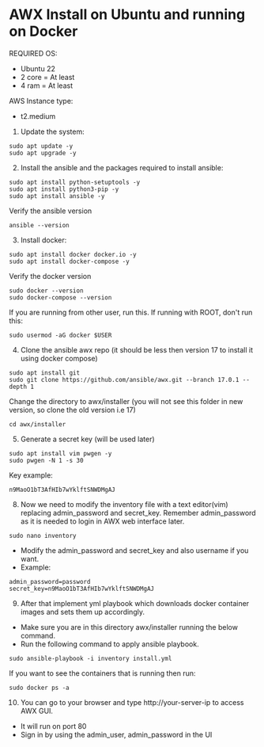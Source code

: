 # AWX Install on Ubuntu and running on Docker
REQUIRED OS:
  - Ubuntu 22
  - 2 core = At least
  - 4 ram = At least

AWS Instance type:
  - t2.medium

1. Update the system:
```
sudo apt update -y
sudo apt upgrade -y
```

2. Install the ansible and the packages required to install ansible:
```
sudo apt install python-setuptools -y
sudo apt install python3-pip -y
sudo apt install ansible -y
```

Verify the ansible version
```
ansible --version
```

3. Install docker:
```
sudo apt install docker docker.io -y
sudo apt install docker-compose -y
```

Verify the docker version
```
sudo docker --version
sudo docker-compose --version
```

If you are running from other user, run this. If running with ROOT, don't run this:
```
sudo usermod -aG docker $USER
```

4. Clone the ansible awx repo (it should be less then version 17 to install it using docker compose)
```
sudo apt install git 
sudo git clone https://github.com/ansible/awx.git --branch 17.0.1 --depth 1
```

Change the directory to awx/installer (you will not see this folder in new version, so clone the old version i.e 17)
```
cd awx/installer
```

5. Generate a secret key (will be used later)
```
sudo apt install vim pwgen -y
sudo pwgen -N 1 -s 30
```

Key example:
```
n9MaoO1bT3AfHIb7wYklftSNWDMgAJ
```

8. Now we need to modify the inventory file with a text editor(vim) replacing admin_password and secret_key. Remember admin_password as it is needed to login in AWX web interface later. 
```
sudo nano inventory
```

- Modify the admin_password and secret_key and also username if you want. 
- Example:
```
admin_password=password
secret_key=n9MaoO1bT3AfHIb7wYklftSNWDMgAJ
```

9. After that implement yml playbook which downloads docker container images and sets them up accordingly.
- Make sure you are in this directory awx/installer running the below command.
- Run the following command to apply ansible playbook.
```
sudo ansible-playbook -i inventory install.yml
```

If you want to see the containers that is running then run:
```
sudo docker ps -a
```
10. You can go to your browser and type http://your-server-ip to access AWX GUI. 
- It will run on port 80
- Sign in by using the admin_user, admin_password in the UI


